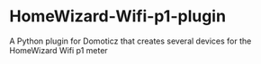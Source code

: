 # HomeWizard-Wifi-p1-plugin
A Python plugin for Domoticz that creates several devices for the HomeWizard Wifi p1 meter
